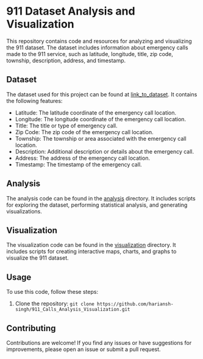 # 911 Dataset Analysis and Visualization

This repository contains code and resources for analyzing and visualizing the 911 dataset. The dataset includes information about emergency calls made to the 911 service, such as latitude, longitude, title, zip code, township, description, address, and timestamp.

## Dataset

The dataset used for this project can be found at [link_to_dataset](link_to_dataset). It contains the following features:

- Latitude: The latitude coordinate of the emergency call location.
- Longitude: The longitude coordinate of the emergency call location.
- Title: The title or type of emergency call.
- Zip Code: The zip code of the emergency call location.
- Township: The township or area associated with the emergency call location.
- Description: Additional description or details about the emergency call.
- Address: The address of the emergency call location.
- Timestamp: The timestamp of the emergency call.


## Analysis

The analysis code can be found in the [analysis](analysis) directory. It includes scripts for exploring the dataset, performing statistical analysis, and generating visualizations.

## Visualization

The visualization code can be found in the [visualization](visualization) directory. It includes scripts for creating interactive maps, charts, and graphs to visualize the 911 dataset.

## Usage

To use this code, follow these steps:

1. Clone the repository: `git clone https://github.com/hariansh-singh/911_Calls_Analysis_Visualization.git`

## Contributing

Contributions are welcome! If you find any issues or have suggestions for improvements, please open an issue or submit a pull request.
